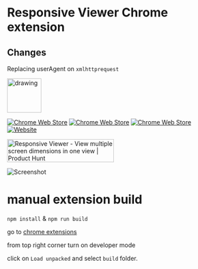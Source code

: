 # Responsive Viewer Chrome extension

## Changes
Replacing userAgent on `xmlhttprequest`   

<img src="https://responsiveviewer.org/logo.png" alt="drawing" width="80"/>

[![Chrome Web Store](https://img.shields.io/chrome-web-store/d/inmopeiepgfljkpkidclfgbgbmfcennb.svg?style=for-the-badge&label=Chrome%20users&ogo=google-chrome&logoColor=white)][chrome]
[![Chrome Web Store](https://img.shields.io/chrome-web-store/v/inmopeiepgfljkpkidclfgbgbmfcennb.svg?style=for-the-badge&logo=google-chrome&logoColor=white)][chrome]
[![Chrome Web Store](https://img.shields.io/chrome-web-store/stars/inmopeiepgfljkpkidclfgbgbmfcennb.svg?style=for-the-badge&logo=google-chrome&logoColor=white)][chrome]
[![Website](https://img.shields.io/static/v1?label=website&message=responsiveviewer.org&style=for-the-badge&color=red)][website]

<a href="https://www.producthunt.com/posts/responsive-viewer?utm_source=badge-featured&utm_medium=badge&utm_souce=badge-responsive&#0045;viewer" target="_blank"><img src="https://api.producthunt.com/widgets/embed-image/v1/featured.svg?post_id=174749&theme=dark" alt="Responsive&#0032;Viewer - View&#0032;multiple&#0032;screen&#0032;dimensions&#0032;in&#0032;one&#0032;view | Product Hunt" style="width: 250px; height: 54px;" width="250" height="54" /></a>

![Screenshot](https://raw.githubusercontent.com/skmail/responsive-viewer/master/screenshot.png)

# manual extension build

`npm install` & `npm run build`

go to [chrome extensions](chrome://extensions/)

from top right corner turn on developer mode

click on `Load unpacked` and select `build` folder.

<!-- Links -->

[chrome]: https://chrome.google.com/webstore/detail/responsive-viewer/inmopeiepgfljkpkidclfgbgbmfcennb?hl=en
[website]: https://responsiveviewer.org/
